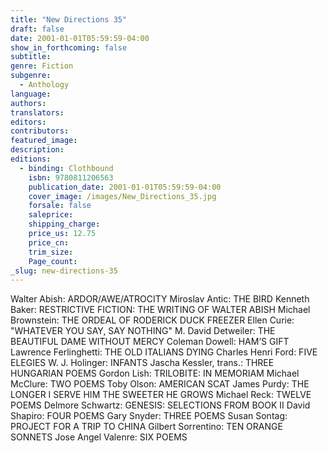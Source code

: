 ```yaml
---
title: "New Directions 35"
draft: false
date: 2001-01-01T05:59:59-04:00
show_in_forthcoming: false
subtitle:
genre: Fiction
subgenre:
  - Anthology
language:
authors:
translators:
editors:
contributors:
featured_image:
description:
editions:
  - binding: Clothbound
    isbn: 9780811206563
    publication_date: 2001-01-01T05:59:59-04:00
    cover_image: /images/New_Directions_35.jpg
    forsale: false
    saleprice:
    shipping_charge:
    price_us: 12.75
    price_cn:
    trim_size:
    Page_count:
_slug: new-directions-35
---
```


Walter Abish: ARDOR/AWE/ATROCITY Miroslav Antic: THE BIRD Kenneth Baker: RESTRICTIVE FICTION: THE WRITING OF WALTER ABISH Michael Brownstein: THE ORDEAL OF RODERICK DUCK FREEZER Ellen Curie: "WHATEVER YOU SAY, SAY NOTHING" M. David Detweiler: THE BEAUTIFUL DAME WITHOUT MERCY Coleman Dowell: HAM’S GIFT Lawrence Ferlinghetti: THE OLD ITALIANS DYING Charles Henri Ford: FIVE ELEGIES W. J. Holinger: INFANTS Jascha Kessler, trans.: THREE HUNGARIAN POEMS Gordon Lish: TRILOBITE: IN MEMORIAM Michael McClure: TWO POEMS Toby Olson: AMERICAN SCAT James Purdy: THE LONGER I SERVE HIM THE SWEETER HE GROWS Michael Reck: TWELVE POEMS Delmore Schwartz: GENESIS: SELECTIONS FROM BOOK II David Shapiro: FOUR POEMS Gary Snyder: THREE POEMS Susan Sontag: PROJECT FOR A TRIP TO CHINA Gilbert Sorrentino: TEN ORANGE SONNETS Jose Angel Valenre: SIX POEMS

